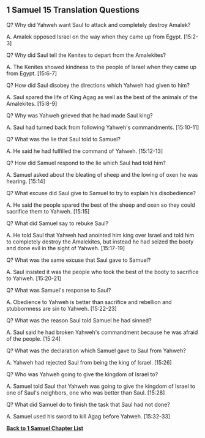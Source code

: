 ## 1 Samuel 15 Translation Questions ##

Q? Why did Yahweh want Saul to attack and completely destroy Amalek?

A. Amalek opposed Israel on the way when they came up from Egypt. [15:2-3]

Q? Why did Saul tell the Kenites to depart from the Amalekites?

A. The Kenites showed kindness to the people of Israel when they came up from Egypt. [15:6-7]

Q? How did Saul disobey the directions which Yahweh had given to him?

A. Saul spared the life of King Agag as well as the best of the animals of the Amalekites. [15:8-9]

Q? Why was Yahweh grieved that he had made Saul king?

A. Saul had turned back from following Yahweh's commandments. [15:10-11]

Q? What was the lie that Saul told to Samuel?

A. He said he had fulfilled the command of Yahweh. [15:12-13]

Q? How did Samuel respond to the lie which Saul had told him?

A. Samuel asked about the bleating of sheep and the lowing of oxen he was hearing. [15:14]

Q? What excuse did Saul give to Samuel to try to explain his disobedience?

A. He said the people spared the best of the sheep and oxen so they could sacrifice them to Yahweh. [15:15]

Q? What did Samuel say to rebuke Saul?

A. He told Saul that Yahweh had anointed him king over Israel and told him to completely destroy the Amalekites, but instead he had seized the booty and done evil in the sight of Yahweh. [15:17-19]

Q? What was the same excuse that Saul gave to Samuel?

A. Saul insisted it was the people who took the best of the booty to sacrifice to Yahweh. [15:20-21]

Q? What was Samuel's response to Saul?

A. Obedience to Yahweh is better than sacrifice and rebellion and stubbornness are sin to Yahweh. [15:22-23]

Q? What was the reason Saul told Samuel he had sinned?

A. Saul said he had broken Yahweh's commandment because he was afraid of the people. [15:24]

Q? What was the declaration which Samuel gave to Saul from Yahweh?

A. Yahweh had rejected Saul from being the king of Israel. [15:26]

Q? Who was Yahweh going to give the kingdom of Israel to?

A. Samuel told Saul that Yahweh was going to give the kingdom of Israel to one of Saul's neighbors, one who was better than Saul. [15:28]

Q? What did Samuel do to finish the task that Saul had not done?

A. Samuel used his sword to kill Agag before Yahweh. [15:32-33]

__[Back to 1 Samuel Chapter List](./)__

